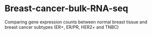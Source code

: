 # Breast-cancer-bulk-RNA-seq
Comparing gene expression counts between normal breast tissue and breast cancer subtypes (ER+, ER/PR, HER2+ and TNBC)
